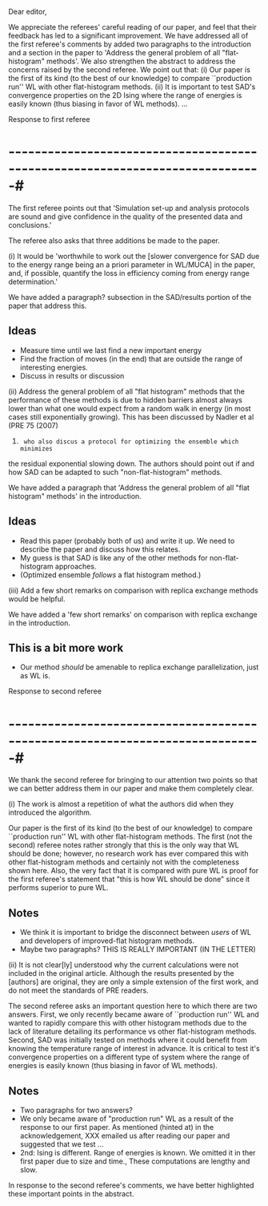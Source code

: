 Dear editor,

We appreciate the referees' careful reading of our paper, and feel that their
feedback has led to a significant improvement. We have addressed all of the
first referee's comments by added two paragraphs to the introduction and a
section in the paper to 'Address the general problem of all "flat-histogram"
methods'. We also strengthen the abstract to address the concerns raised by the
second referee. We point out that: (i) Our paper is the first of its kind (to
the best of our knowledge) to compare ``production run'' WL with other
flat-histogram methods. (ii) It is important to test SAD's convergence
properties on the 2D Ising where the range of energies is easily known (thus
biasing in favor of WL methods). ...

Response to first referee
# -----------------------------------------------------------------------------#

The first referee points out that 'Simulation set-up and analysis protocols are
sound and give confidence in the quality of the presented data and
conclusions.'

The referee also asks that three additions be made to the paper.

(i) It would be 'worthwhile to work out the [slower convergence for SAD due to
the energy range being an a priori parameter in WL/MUCA] in the paper, and, if
possible, quantify the loss in efficiency coming from energy range
determination.'

We have added a paragraph? subsection in the SAD/results portion of the paper that
address this.

## Ideas

- Measure time until we last find a new important energy
- Find the fraction of moves (in the end) that are outside the range of interesting energies.
- Discuss in results or discussion

(ii) Address the general problem of all "flat histogram" methods that the
performance of these methods is due to hidden barriers almost always lower than
what one would expect from a random walk in energy (in most cases still
exponentially growing). This has been discussed by Nadler et al (PRE 75 (2007)
1)      who also discus a protocol for optimizing the ensemble which minimizes
the residual exponential slowing down. The authors should point out if and how
SAD can be adapted to such "non-flat-histogram" methods.

We have added a paragraph that 'Address the general problem of all "flat
histogram" methods' in the introduction.

## Ideas

- Read this paper (probably both of us) and write it up.  We need to describe the paper and discuss how this relates.
- My guess is that SAD is like any of the other methods for non-flat-histogram approaches.
- (Optimized ensemble *follows* a flat histogram method.)

(iii) Add a few short remarks on comparison with replica exchange methods would
be helpful.

We have added a 'few short remarks' on comparison with replica exchange in the
introduction.

## This is a bit more work

- Our method *should* be amenable to replica exchange parallelization, just as WL is.

Response to second referee
# -----------------------------------------------------------------------------#

We thank the second referee for bringing to our attention two points so that we
can better address them in our paper and make them completely clear. 

(i) The work is almost a repetition of what the authors did when they
introduced the algorithm.

Our paper is the first of its kind (to the best of our knowledge) to compare
``production run'' WL with other flat-histogram methods. The first (not the second) referee
notes rather strongly that this is the only way that WL should be done;
however, no research work has ever compared this with other flat-histogram
methods and certainly not with the completeness shown here. Also, the very fact that
it is compared with pure WL is proof for the first referee's statement that
"this is how WL should be done" since it performs superior to pure WL.

## Notes

- We think it is important to bridge the disconnect between *users* of WL and developers of improved-flat histogram methods.
- Maybe two paragraphs? THIS IS REALLY IMPORTANT (IN THE LETTER)

(ii) It is not clear[ly] understood why the current calculations were not
included in the original article. Although the results presented by the
[authors] are original, they are only a simple extension of the first work, and
do not meet the standards of PRE readers.

The second referee asks an important question here to which there are two answers.
First, we only recently became aware of ``production run'' WL and wanted to
rapidly compare this with other histogram methods due to the lack of literature
detailing its performance vs other flat-histogram methods. Second, SAD was
initially tested on methods where it could benefit from knowing the temperature
range of interest in advance. It is critical to test it's convergence
properties on a different type of system where the range of energies is easily
known (thus biasing in favor of WL methods).

## Notes

- Two paragraphs for two answers?
- We only became aware of "production run" WL as a result of the response to our
  first paper.  As mentioned (hinted at) in the acknowledgement, XXX emailed us after
  reading our paper and suggested that we test ...
- 2nd: Ising is different.  Range of energies is known.  We omitted it in ther first
  paper due to size and time.,  These computations are lengthy
  and slow.

In response to the second referee's comments, we have better highlighted these
important points in the abstract.